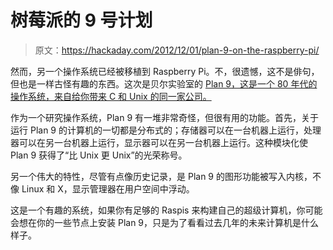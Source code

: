 # 树莓派的 9 号计划

> 原文：<https://hackaday.com/2012/12/01/plan-9-on-the-raspberry-pi/>

然而，另一个操作系统已经被移植到 Raspberry Pi。不，很遗憾，这不是俳句，但也是一样古怪有趣的东西。这次是贝尔实验室的 [Plan 9，这是一个 80 年代的操作系统，来自给你带来 C 和 Unix 的同一家公司。](http://bendyworks.com/geekville/lab_projects/2012/11/getting-plan-9-running-on-the-raspberry-pi)

作为一个研究操作系统，Plan 9 有一堆非常奇怪，但很有用的功能。首先，关于运行 Plan 9 的计算机的一切都是分布式的；存储器可以在一台机器上运行，处理器可以在另一台机器上运行，显示器可以在另一台机器上运行。这种模块化使 Plan 9 获得了“比 Unix 更 Unix”的光荣称号。

另一个伟大的特性，尽管有点像历史记录，是 Plan 9 的图形功能被写入内核，不像 Linux 和 X，显示管理器在用户空间中浮动。

这是一个有趣的系统，如果你有足够的 Raspis 来构建自己的超级计算机，你可能会想在你的一些节点上安装 Plan 9，只是为了看看过去几年的未来计算机是什么样子。